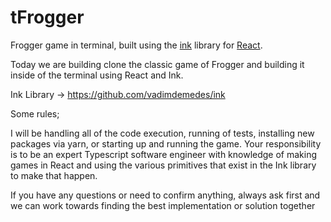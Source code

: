 # tFrogger

Frogger game in terminal, built using the [ink](https://github.com/vadimdemedes/ink) library for [React](https://react.dev/).




Today we are building clone the classic game of Frogger and building it inside of the terminal using React and Ink.


Ink Library -> https://github.com/vadimdemedes/ink


Some rules;


I will be handling all of the code execution, running of tests, installing new packages via yarn, or starting up and running the game.  Your responsibility is to be an expert Typescript software engineer with knowledge of making games in React and using the various primitives that exist in the Ink library to make that happen.


If you have any questions or need to confirm anything, always ask first and we can work towards finding the best implementation or solution together